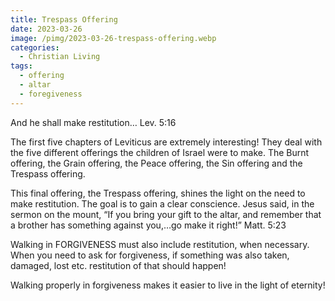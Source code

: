 ```yaml
---
title: Trespass Offering
date: 2023-03-26
image: /pimg/2023-03-26-trespass-offering.webp
categories:
  - Christian Living
tags:
  - offering
  - altar
  - foregiveness
---
```


<p data-block-key="tj1ix">And he shall make restitution… Lev. 5:16</p><p data-block-key="ee5f2">The first five chapters of Leviticus are extremely interesting! They deal with the five different offerings the children of Israel were to make. The Burnt offering, the Grain offering, the Peace offering, the Sin offering and the Trespass offering.</p><p data-block-key="bfg5b">This final offering, the Trespass offering, shines the light on the need to make restitution. The goal is to gain a clear conscience. Jesus said, in the sermon on the mount, “If you bring your gift to the altar, and remember that a brother has something against you,…go make it right!” Matt. 5:23</p><p data-block-key="7cglg">Walking in FORGIVENESS must also include restitution, when necessary. When you need to ask for forgiveness, if something was also taken, damaged, lost etc. restitution of that should happen!</p><p data-block-key="8ngq6">Walking properly in forgiveness makes it easier to live in the light of eternity! </p>

